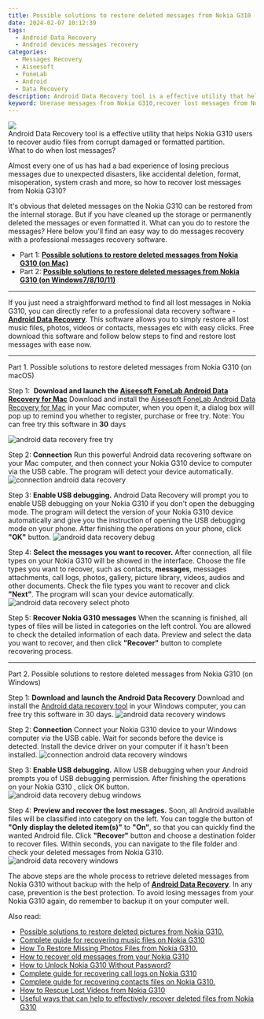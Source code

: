 ```yaml
---
title: Possible solutions to restore deleted messages from Nokia G310
date: 2024-02-07 10:12:39
tags: 
  - Android Data Recovery
  - Android devices messages recovery
categories: 
  - Messages Recovery
  - Aiseesoft
  - FoneLab
  - Android
  - Data Recovery
description: Android Data Recovery tool is a effective utility that helps Nokia G310 users to recover audio files from corrupt damaged or formatted partition.
keyword: Unerase messages from Nokia G310,recover lost messages from Nokia G310,save lost messages on Nokia G310,Unerase text messages from Nokia G310,undelete messages from Nokia G310,restore deleted messages files on Nokia G310,get back deleted messages from Nokia G310 android,Nokia G310 messages disappeared,how to get the messages back on Nokia G310,recover messages from Nokia G310,how can i get messages back on Nokia G310,Nokia G310 messages recovery software
---
```


<img src="https://img0mobiles.techidaily.com/images/best-assets/devices/nokia/nokia-g310/1.jpg" class="atpl-imgstyle"  />

<div class="atpl-content atpl-for-fonelab-android recover-messages">

<div class="atpl-post-description-part-1">
Android Data Recovery tool is a effective utility that helps Nokia G310 users to recover audio files from corrupt damaged or formatted partition.
</div>




<div class="atpl-post-description-part-2">
<div class="tpl-content-sub-paragraph-title">
  What to do when lost messages?
</div>
<div class="tpl-content-sub-paragraph-content">
  <p>
      Almost every one of us has had a bad experience of losing precious messages due to unexpected disasters, like accidental deletion, format, misoperation, system crash and more, so how to recover lost messages from Nokia G310?
  </p>
  <p>
      It's obvious that deleted messages on the Nokia G310 can be restored from the internal storage. But if you have cleaned up the storage or permanently deleted the messages or even formatted it. What can you do to restore the messages? Here below you'll find an easy way to do messages recovery with a professional messages recovery software.
  </p>
</div>
</div>

<ul>
  <li>Part 1: <strong><a href="#p1">Possible solutions to restore deleted messages from Nokia G310 (on Mac)</a></strong></li>
  <li>Part 2: <strong><a href="#p2">Possible solutions to restore deleted messages from Nokia G310 (on Windows7/8/10/11)</a></strong></li>
</ul>

<hr>
<div class="atpl-post-description-part-3">
<div class="tpl-content-sub-paragraph-normal">
  <p>
    If you just need a straightforward method to find all lost messages in Nokia G310, you can directly refer to a professional data recovery software - <a href="https://tools.techidaily.com/aiseesoft-android-data-recovery/" target="_blank" rel="noopener"><strong>Android Data Recovery</strong></a>. This software allows you to simply restore all lost music files, photos, videos or contacts, messages etc with easy clicks. Free download this software and follow below steps to find and restore lost messages with ease now.
  </p>
</div>
</div>


<!-- Part 1 -->
<a id="p1" name="p1" ></a><hr>

<div>
  <span class="atpl-step-part-style">Part 1. Possible solutions to restore deleted messages from Nokia G310 (on macOS)</span>
</div>  

<span class="atpl-stepstyle-a"><span>Step 1: </span></span> <strong>Download and launch the <a href="https://tools.techidaily.com/aiseesoft-android-data-recovery-for-mac/" target="_blank" rel="noopener">Aiseesoft FoneLab Android Data Recovery for Mac</a></strong>
Download and install the <a href="https://tools.techidaily.com/aiseesoft-android-data-recovery-for-mac/" target="_blank" rel="noopener">Aiseesoft FoneLab Android Data Recovery for Mac</a> in your Mac computer, when you open it, a dialog box will pop up to remind you whether to register, purchase or free try.
Note: You can free try this software in <strong>30</strong> days

<img src="https://tools.techidaily.com/images/apps/aiseesoft/android-data-recovery/mac-free-try.png" class="atpl-imgstyle" alt="android data recovery free try" />

<span class="atpl-stepstyle-a"><span>Step 2: </span></span> <strong>Connection</strong>
Run this powerful Android data recovering software on your Mac computer, and then connect your Nokia G310 device to computer via the USB cable. The program will detect your device automatically.
<img src="https://tools.techidaily.com/images/apps/aiseesoft/android-data-recovery/mac-connection-interface.jpg" class="atpl-imgstyle" alt="connection android data recovery" />

<span class="atpl-stepstyle-a"><span>Step 3: </span></span> <strong>Enable USB debugging.</strong>
Android Data Recovery will prompt you to enable USB debugging on your Nokia G310  if you don't open the debugging mode. The program will detect the version of your Nokia G310 device automatically and give you the instruction of opening the USB debugging mode on your phone. After finishing the operations on your phone, click <strong>"OK"</strong> button.
<img src="https://tools.techidaily.com/images/apps/aiseesoft/android-data-recovery/mac-android-usb-debug.jpg"  class="atpl-imgstyle" alt="android data recovery debug" />

<span class="atpl-stepstyle-a"><span>Step 4: </span></span> <strong>Select the messages you want to recover.</strong>
After connection, all file types on your Nokia G310 will be showed in the interface. Choose the file types you want to recover, such as contacts, <strong>messages</strong>, messages attachments, call logs, photos, gallery, picture library, videos, audios and other documents. Check the file types you want to recover and click  <b>"Next"</b>. The program will scan your device automatically.
<img src="https://tools.techidaily.com/images/apps/aiseesoft/android-data-recovery/mac-choose-type-messages.jpg" class="atpl-imgstyle" alt="android data recovery select photo" />

<span class="atpl-stepstyle-a"><span>Step 5: </span></span> <strong>Recover Nokia G310 messages</strong>
When the scanning is finished, all types of files will be listed in categories on the left control. You are allowed to check the detailed information of each data. Preview and select the data you want to recover, and then click <b>"Recover"</b> button to complete recovering process.

<a id="p2" name="p2"></a><hr>

<div class="atpl-step-part-style">Part 2. Possible solutions to restore deleted messages from Nokia G310 (on Windows)</div>

<span class="atpl-stepstyle-a"><span>Step 1: </span></span> <strong>Download and launch the Android Data Recovery</strong>
Download and install the <a href="https://tools.techidaily.com/aiseesoft-android-data-recovery-for-win/" target="_blank" rel="noopener">Android data recovery tool</a> in your Windows computer, you can free try this software in 30 days.
<img src="https://tools.techidaily.com/images/apps/aiseesoft/android-data-recovery/win-start-interface.png"  class="atpl-imgstyle" alt="android data recovery windows" />

<span class="atpl-stepstyle-a"><span>Step 2: </span></span> <strong>Connection</strong>
Connect your Nokia G310 device to your Windows computer via the USB cable. Wait for seconds before the device is detected. Install the device driver on your computer if it hasn't been installed.
<img src="https://tools.techidaily.com/images/apps/aiseesoft/android-data-recovery/win-connection-interface.png" class="atpl-imgstyle" alt="connection android data recovery windows" />

<span class="atpl-stepstyle-a"><span>Step 3: </span></span> <strong>Enable USB debugging.</strong>
Allow USB debugging when your Android prompts you of USB debugging permission. After finishing the operations on your Nokia G310 , click OK button.
<img src="https://tools.techidaily.com/images/apps/aiseesoft/android-data-recovery/win-android-usb-debug.png" class="atpl-imgstyle" alt="android data recovery debug windows" />

<span class="atpl-stepstyle-a"><span>Step 4: </span></span> <strong>Preview and recover the lost messages.</strong>
Soon, all Android available files will be classified into category on the left. You can toggle the button of <b>"Only display the deleted item(s)"</b> to <b>"On"</b>, so that you can quickly find the wanted Android file. Click <b>"Recover"</b> button and choose a destination folder to recover files. Within seconds, you can navigate to the file folder and check your deleted messages from Nokia G310.
<img src="https://tools.techidaily.com/images/apps/aiseesoft/android-data-recovery/win-recover-messages.jpg" class="atpl-imgstyle" alt="android data recovery windows" />

<div class="atpl-post-description-part-4">
<div class="tpl-content-sub-paragraph-normal">
    <p>
        The above steps are the whole process to retrieve deleted messages from Nokia G310 without backup with the help of <a href="https://tools.techidaily.com/aiseesoft-android-data-recovery/" target="_blank" rel="noopener"><strong>Android Data Recovery</strong></a>. In any case, prevention is the best protection. To avoid losing messages from your Nokia G310 again, do remember to backup it on your computer well.
    </p>
</div>
</div>

<ins class="adsbygoogle"
     style="display:block"
     data-ad-client="ca-pub-7571918770474297"
     data-ad-slot="8358498916"
     data-ad-format="auto"
     data-full-width-responsive="true"></ins>

<span class="atpl-alsoreadstyle">Also read:</span>
<div><ul>
<li><a href="/possible-solutions-to-restore-deleted-pictures-from-nokia-g310-by-fonelab-android-recover-pictures/" target="_blank" rel="noopener"><u>Possible solutions to restore deleted pictures from Nokia G310.</u></a></li>
<li><a href="/complete-guide-for-recovering-music-files-on-nokia-g310-by-fonelab-android-recover-music/" target="_blank" rel="noopener"><u>Complete guide for recovering music files on Nokia G310</u></a></li>
<li><a href="/how-to-restore-missing-photos-files-from-nokia-g310-by-fonelab-android-recover-photos/" target="_blank" rel="noopener"><u>How To  Restore Missing Photos Files from Nokia G310.</u></a></li>
<li><a href="/how-to-recover-old-messages-from-your-nokia-g310-by-fonelab-android-recover-messages/" target="_blank" rel="noopener"><u>How to recover old messages from your Nokia G310</u></a></li>
<li><a href="/how-to-unlock-nokia-g310-without-password-by-drfone-android-unlock-android-unlock/" target="_blank" rel="noopener"><u>How to Unlock Nokia G310 Without Password?</u></a></li>
<li><a href="/complete-guide-for-recovering-call-logs-on-nokia-g310-by-fonelab-android-recover-call-logs/" target="_blank" rel="noopener"><u>Complete guide for recovering call logs on Nokia G310</u></a></li>
<li><a href="/complete-guide-for-recovering-contacts-files-on-nokia-g310-by-fonelab-android-recover-contacts/" target="_blank" rel="noopener"><u>Complete guide for recovering contacts files on Nokia G310.</u></a></li>
<li><a href="/how-to-rescue-lost-videos-from-nokia-g310-by-fonelab-android-recover-video/" target="_blank" rel="noopener"><u>How to Rescue Lost Videos from Nokia G310</u></a></li>
<li><a href="/useful-ways-that-can-help-to-effectively-recover-deleted-files-from-nokia-g310-by-fonelab-android-recover-data/" target="_blank" rel="noopener"><u>Useful ways that can help to effectively recover deleted files from Nokia G310</u></a></li>
</ul></div>

</div>
